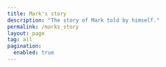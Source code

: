 ```yaml
---
title: Mark's story
description: "The story of Mark told by himself."
permalink: /marks_story
layout: page
tag: all
pagination:
  enabled: true
---
```

